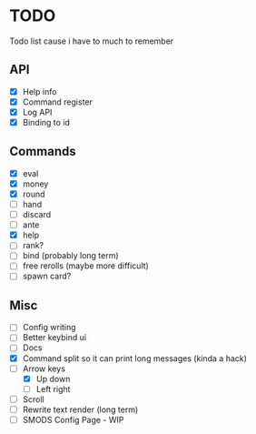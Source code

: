 # TODO
Todo list cause i have to much to remember

## API
- [x] Help info
- [x] Command register
- [x] Log API
- [x] Binding to id

## Commands
- [x] eval
- [x] money
- [x] round
- [ ] hand
- [ ] discard
- [ ] ante
- [x] help
- [ ] rank? 
- [ ] bind (probably long term)
- [ ] free rerolls (maybe more difficult)
- [ ] spawn card?

## Misc
- [ ] Config writing
- [ ] Better keybind ui
- [ ] Docs
- [x] Command split so it can print long messages (kinda a hack)
- [ ] Arrow keys
    - [x] Up down
    - [ ] Left right
- [ ] Scroll
- [ ] Rewrite text render (long term)
- [ ] SMODS Config Page - WIP